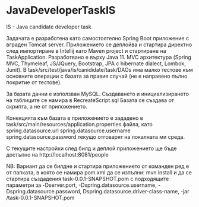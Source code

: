 # JavaDeveloperTaskIS
IS - Java candidate developer task 

Задачата е разработена като самостоятелно Spring Boot приложение с вграден Tomcat server. Приложението се деплойва и стартира директно след импортиране в Intellij като Maven project и стартиране на TaskApplication. Разработвано е върху Java 11. MVC архитектура (Spring MVC, Thymeleaf, JS/JQuery, Bootstrap, JPA с hibernate dialect, Lombok, Junit). В task/src/test/java/is/canididate/task/DAOs има малко тестове към основните операции с базата за правия случай (не е направено пълно покритие от тестове).

За базата данни е използван MySQL. Създаването и инициализирането на таблиците се намира в RecreateScript.sql
Базата се създава от скрипта, а не от приложението.

Конекцията към базата в приложението е зададено в task/src/main/resources/application.properties файла, като 
spring.datasource.url
spring.datasource.username
spring.datasource.password
текущо отговарят на локалната ми среда. 

С текущите настройки след билд и деплой приложението ще бъде достъпно на http://localhost:8081/people

NB: Вариант да се билдне и стартира приложението от команден ред е от папката, в която се намира pom.xml да се изпълни:
mvn install
и да се стартира създадения task-0.0.1-SNAPSHOT.pom с подходящите параметри за -Dserver.port, -Dspring.datasource.username, -Dspring.datasource.password, Dspring.datasource.driver-class-name, -jar <jar-path>/task-0.0.1-SNAPSHOT.pom

